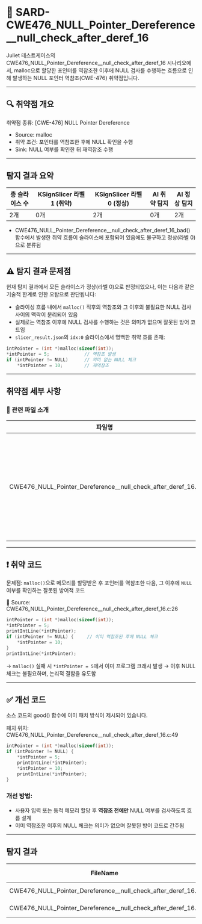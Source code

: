 # 📁 SARD-CWE476\_NULL\_Pointer\_Dereference\_\_null\_check\_after\_deref\_16

Juliet 테스트케이스의 CWE476\_NULL\_Pointer\_Dereference\_\_null\_check\_after\_deref\_16 시나리오에서, malloc으로 할당한 포인터를 역참조한 이후에 NULL 검사를 수행하는 흐름으로 인해 발생하는 NULL 포인터 역참조(CWE-476) 취약점입니다.

---

## 🔍 취약점 개요

취약점 종류: \[CWE-476] NULL Pointer Dereference

* Source: malloc
* 취약 조건: 포인터를 역참조한 후에 NULL 확인을 수행
* Sink: NULL 여부를 확인한 뒤 재역참조 수행

---

## 탐지 결과 요약

| 총 슬라이스 수 | KSignSlicer 라벨 1 (취약) | KSignSlicer 라벨 0 (정상) | AI 취약 탐지 | AI 정상 탐지 |
| -------- | --------------------- | --------------------- | -------- | -------- |
| 2개       | 0개                    | 2개                    | 0개       | 2개       |

* CWE476\_NULL\_Pointer\_Dereference\_\_null\_check\_after\_deref\_16\_bad() 함수에서 발생한 취약 흐름이 슬라이스에 포함되어 있음에도 불구하고 정상(라벨 0)으로 분류됨

---

## ⚠️ 탐지 결과 문제점

현재 탐지 결과에서 모든 슬라이스가 정상(라벨 0)으로 판정되었으나, 이는 다음과 같은 기술적 한계로 인한 오탐으로 판단됩니다:

* 슬라이싱 흐름 내에서 `malloc()` 직후의 역참조와 그 이후의 불필요한 NULL 검사 사이의 맥락이 분리되어 있음
* 실제로는 역참조 이후에 NULL 검사를 수행하는 것은 의미가 없으며 잘못된 방어 코드임
* `slicer_result.json`의 `idx:0` 슬라이스에서 명백한 취약 흐름 존재:

```c
intPointer = (int *)malloc(sizeof(int));
*intPointer = 5;             // 역참조 발생
if (intPointer != NULL)      // 의미 없는 NULL 체크
    *intPointer = 10;        // 재역참조
```

---

## 취약점 세부 사항

### 📁 관련 파일 소개

| 파일명                                                                   | 설명                                                  |
| --------------------------------------------------------------------- | --------------------------------------------------- |
| CWE476\_NULL\_Pointer\_Dereference\_\_null\_check\_after\_deref\_16.c | malloc 결과 포인터를 역참조한 뒤에 NULL 체크를 수행하는 취약 흐름을 포함하고 있음 |

---

## ❗️ 취약 코드

문제점: `malloc()`으로 메모리를 할당받은 후 포인터를 역참조한 다음, 그 이후에 `NULL` 여부를 확인하는 잘못된 방어적 코드

📄 Source: CWE476\_NULL\_Pointer\_Dereference\_\_null\_check\_after\_deref\_16.c:26

```c
intPointer = (int *)malloc(sizeof(int));
*intPointer = 5;
printIntLine(*intPointer);
if (intPointer != NULL) {     // 이미 역참조된 후에 NULL 체크
    *intPointer = 10;
}
printIntLine(*intPointer);
```

→ `malloc()` 실패 시 `*intPointer = 5`에서 이미 프로그램 크래시 발생
→ 이후 NULL 체크는 불필요하며, 논리적 결함을 유도함

---

## ✅ 개선 코드

소스 코드의 good() 함수에 이미 패치 방식이 제시되어 있습니다.

패치 위치: CWE476\_NULL\_Pointer\_Dereference\_\_null\_check\_after\_deref\_16.c:49

```c
intPointer = (int *)malloc(sizeof(int));
if (intPointer != NULL) {
    *intPointer = 5;
    printIntLine(*intPointer);
    *intPointer = 10;
    printIntLine(*intPointer);
}
```

### 개선 방법:

* 사용자 입력 또는 동적 메모리 할당 후 **역참조 전에만** NULL 여부를 검사하도록 흐름 설계
* 이미 역참조한 이후의 NULL 체크는 의미가 없으며 잘못된 방어 코드로 간주됨

---

## 탐지 결과

| FileName                                                              | Caller                                                                   | Source | Sink  | idx | CWE-ID  | category       | criterion | line | label | token\_length | predict |
| --------------------------------------------------------------------- | ------------------------------------------------------------------------ | ------ | ----- | --- | ------- | -------------- | --------- | ---- | ----- | ------------- | ------- |
| CWE476\_NULL\_Pointer\_Dereference\_\_null\_check\_after\_deref\_16.c | CWE476\_NULL\_Pointer\_Dereference\_\_null\_check\_after\_deref\_16\_bad | False  | False | 0   | CWE-476 | CallExpression | malloc    | 26   | 0     | N/A           | 0       |
| CWE476\_NULL\_Pointer\_Dereference\_\_null\_check\_after\_deref\_16.c | good1                                                                    | False  | False | 1   | CWE-476 | CallExpression | malloc    | 49   | 0     | N/A           | 0       |



